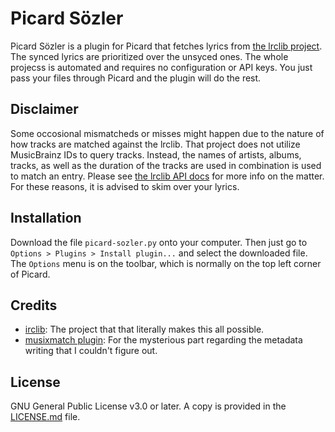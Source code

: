 # Picard Sözler
Picard Sözler is a plugin for Picard that fetches lyrics from
[the lrclib project](https://github.com/tranxuanthang/lrclib). The synced
lyrics are prioritized over the unsyced ones. The whole projecss is
automated and requires no configuration or API keys. You just pass your
files through Picard and the plugin will do the rest.

## Disclaimer
Some occosional mismatcheds or misses might happen due to the nature of
how tracks are matched against the lrclib. That project does not utilize
MusicBrainz IDs to query tracks. Instead, the names of artists, albums,
tracks, as well as the duration of the tracks are used in combination is
used to match an entry. Please see
[the lrclib API docs](https://lrclib.net/docs) for more info on the
matter. For these reasons, it is advised to skim over your lyrics.

## Installation
Download the file `picard-sozler.py` onto your computer. Then just go to
`Options > Plugins > Install plugin...` and select the downloaded file.
The `Options` menu is on the toolbar, which is normally on the top left
corner of Picard.

## Credits
- [irclib](https://github.com/tranxuanthang/lrclib): The project that
	that literally makes this all possible.
- [musixmatch plugin](https://github.com/metabrainz/picard-plugins/tree/2.0/plugins/musixmatch):
	For the mysterious part regarding the metadata writing that I
	couldn't figure out.

## License
GNU General Public License v3.0 or later. A copy is provided in the
[LICENSE.md](./LICENSE.md) file.
